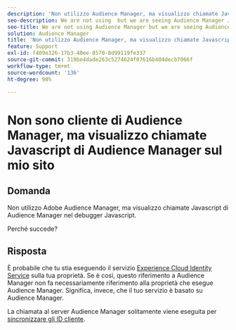 ```yaml
---
description: 'Non utilizzo Audience Manager, ma visualizzo chiamate Javascript di Audience Manager nel debugger Javascript: perché?'
seo-description: We are not using  but we are seeing Audience Manager Javascript calls in the Javascript debugger - Why?
seo-title: We are not using Audience Manager but we are seeing Audience Manager Javascript calls in the Javascript debugger - Why?
solution: Audience Manager
title: 'Non utilizzo Audience Manager, ma visualizzo chiamate Javascript di Audience Manager nel debugger Javascript: perché?'
feature: Support
exl-id: f409e326-17b3-40ee-8570-8d99119fe337
source-git-commit: 319be4dade263c5274624f07616b404decb7066f
workflow-type: tm+mt
source-wordcount: '136'
ht-degree: 98%

---
```


# Non sono cliente di Audience Manager, ma visualizzo chiamate Javascript di Audience Manager sul mio sito

## Domanda

Non utilizzo Adobe Audience Manager, ma visualizzo chiamate Javascript di Audience Manager nel debugger Javascript.

Perché succede?

## Risposta

È probabile che tu stia eseguendo il servizio [Experience Cloud Identity Service](https://experienceleague.adobe.com/docs/id-service/using/home.html?lang=it) sulla tua proprietà. Se è così, questo riferimento a Audience Manager non fa necessariamente riferimento alla proprietà che esegue Audience Manager. Significa, invece, che il tuo servizio è basato su Audience Manager.

La chiamata al server Audience Manager solitamente viene eseguita per [sincronizzare gli ID cliente](https://experienceleague.adobe.com/docs/id-service/using/id-service-api/methods/setcustomerids.html?lang=it).
